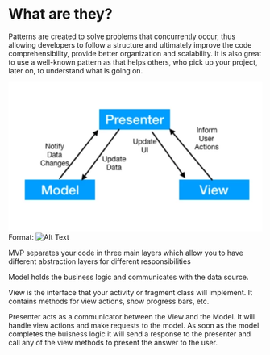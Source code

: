 # What are they?
Patterns are created to solve problems that concurrently occur, thus allowing developers to follow a structure and ultimately improve the code comprehensibility, provide better organization and scalability. It is also great to use a well-known pattern as that helps others, who pick up your project, later on, to understand what is going on.

![MVP](/images/mvp.png)
Format: ![Alt Text](url)

MVP separates your code in three main layers which allow you to have different abstraction layers for different responsibilities


Model holds the business logic and communicates with the data source.


View is the interface that your activity or fragment class will implement. It contains methods for view actions, show progress bars, etc.


Presenter acts as a communicator between the View and the Model. It will handle view actions and make requests to the model. As soon as the model completes the buisness logic it will send a response to the presenter and call any of the view methods to present the answer to the user.
